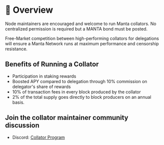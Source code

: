 # 🧩 Overview

Node maintainers are encouraged and welcome to run Manta collators. No centralized permission is required but a MANTA bond must be posted.

Free-Market competition between high-performing collators for delegations will ensure a Manta Network runs at maximum performance and censorship resistance.

## Benefits of Running a Collator

-   Participation in staking rewards
-   Boosted APY compared to delegation through 10% commission on delegator's share of rewards
-   10% of transaction fees in every block produced by the collator
-   2% of the total supply goes directly to block producers on an annual basis.

## Join the collator maintainer community discussion

- Discord: [Collator Program](https://discord.com/channels/795390654628102165/936300292536942592)
